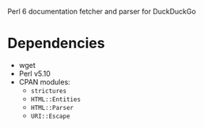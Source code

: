 Perl 6 documentation fetcher and parser for DuckDuckGo

# Dependencies

* wget
* Perl v5.10
* CPAN modules:
  * `strictures`
  * `HTML::Entities`
  * `HTML::Parser`
  * `URI::Escape`
